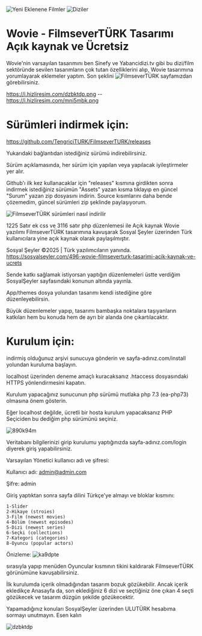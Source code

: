 ![Yeni Eklenene Filmler](https://github.com/user-attachments/assets/284c5dc8-2713-42ae-9934-a47136daf73c)
![Diziler](https://github.com/user-attachments/assets/9ebdac3a-8305-4364-84af-03db63bd68c3)

# Wovie - FilmseverTÜRK Tasarımı Açık kaynak ve Ücretsiz

Wovie'nin varsayılan tasarımını ben Sinefy ve Yabancidizi.tv gibi bu dizi/film sektöründe sevilen tasarımların çok tutan özelliklerini alıp, Wovie tasarımına yorumlayarak eklemeler yaptım. Son şeklini ![FilmseverTÜRK](https://filmseverturk.com) sayfamızdan görebilirsiniz.

https://i.hizliresim.com/dzbktdp.png  --  https://i.hizliresim.com/mni5mbk.png

# Sürümleri indirmek için:

https://github.com/TengriciTURK/FilmseverTURK/releases

Yukarıdaki bağlantıdan istediğiniz sürümü indirebilirsiniz.

Sürüm açıklamasında, her sürüm için yapılan veya yapılacak iyileştirmeler yer alır.

Github'ı ilk kez kullanacaklar için "releases" kısmına girdikten sonra indirmek istediğiniz sürümün "Assets" yazan kısma tıklayıp en güncel "Surum" yazan zip dosyasını indirin. Source kısımlarını daha bende çözemedim, güncel sürümleri zip şeklinde paylaşıyorum.

![FilmseverTÜRK sürümleri nasıl indirilir](https://github.com/user-attachments/assets/1a58f8cc-0e63-4789-b232-37520f79554b)



1225 Satır ek css ve 3116 satır php düzenlemesi ile Açık kaynak Wovie yazılımı FilmseverTÜRK tasarımına kavuşarak Sosyal Şeyler üzerinden Türk kullanıcılara yine açık kaynak olarak paylaşılmıştır.

Sosyal Şeyler ©2025 | Türk yazılımcıların yanında. https://sosyalseyler.com/496-wovie-filmseverturk-tasarimi-acik-kaynak-ve-ucrets

Sende katkı sağlamak istiyorsan yaptığın düzenlemeleri üstte verdiğim SosyalŞeyler sayfasındaki konunun altında yayınla.

App/themes dosya yolundan tasarımı kendi istediğine göre düzenleyebilirsin.

Büyük düzenlemeler yapıp, tasarımı bambaşka noktalara taşıyanların katkıları hem bu konuda hem de ayrı bir alanda öne çıkartılacaktır.

# Kurulum için:

indirmiş olduğunuz arşivi sunucuya gönderin ve sayfa-adınız.com/install yolundan kuruluma başlayın.

localhost üzerinden deneme amaçlı kuracaksanız .htaccess dosyasındaki HTTPS yönlendirmesini kapatın.

Kurulum yapacağınız sunucunun php sürümü mutlaka php 7.3 (ea-php73) olmasına önem gösterin.

Eğer localhost değilde, ücretli bir hosta kurulum yapacaksanız PHP Seçiciden bu dediğim php sürümünü seçiniz.

![890k94m](https://github.com/user-attachments/assets/14ec69ed-db58-40e0-9a5f-3ccc6e561e4d)

Veritabanı bilgilerinizi girip kurulumu yaptığınızda sayfa-adınız.com/login diyerek giriş yapabilirsiniz.

Varsayılan Yönetici kullanıcı adı ve şifresi:

Kullanıcı adı: admin@admin.com

Şifre: admin

Giriş yaptıktan sonra sayfa dilini Türkçe'ye almayı ve bloklar kısmını:

    1-Slider
    2-Hikaye (stroies)
    3-Film (newest movies)
    4-Bölüm (newest episodes)
    5-Dizi (newest series)
    6-Seçki (collections)
    7-Kategori (categories)
    8-Oyuncu (popular actors)

Önizleme:
![ka9dpte](https://github.com/user-attachments/assets/e8806f3a-e2d6-4918-b735-a57c0cdb8b13)

sırasıyla yapıp menüden Oyuncular kısmının tikini kaldırarak FilmseverTÜRK görünümüne kavuşabilirsiniz.

İlk kurulumda içerik olmadığından tasarım bozuk gözükebilir. Ancak içerik ekledikçe Anasayfa da, son eklediğiniz 6 dizi ve seçtiğiniz öne çıkan 4 seçti gözükecek ve tasarım düzgün şekilde gözükecektir.

Yapamadığınız konuları SosyalŞeyler üzerinden ULUTÜRK hesabıma sormayı unutmayın. Esen kalın

![dzbktdp](https://github.com/user-attachments/assets/09e7e00e-4139-4377-a473-eb038039b27a)
